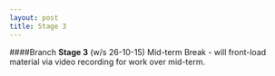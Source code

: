```yaml
---
layout: post
title: Stage 3
---
```


####Branch **Stage 3** (w/s 26-10-15)
Mid-term Break - will front-load material via video recording for work over mid-term.